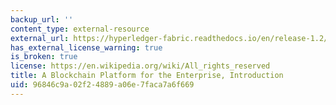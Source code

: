 ```yaml
---
backup_url: ''
content_type: external-resource
external_url: https://hyperledger-fabric.readthedocs.io/en/release-1.2/whatis.html
has_external_license_warning: true
is_broken: true
license: https://en.wikipedia.org/wiki/All_rights_reserved
title: A Blockchain Platform for the Enterprise, Introduction
uid: 96846c9a-02f2-4889-a06e-7faca7a6f669
---
```

